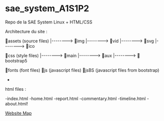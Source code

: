 # sae_system_A1S1P2
Repo de la SAE System Linux + HTML/CSS



Architecture du site :

📁assets            (source files)
  |--------> 📁img
  |--------> 📁vid
  |--------> 📁svg
  |--------> 📁ico

📁css                (style files)
  |--------> 📁main
  |--------> 📁aux
  |--------> 📁bootstrap5

📁fonts              (font files)
📁js                 (javascript files)
📁jsBS               (javascript files from bootstrap)

+

html files :

-index.html
-home.html
-report.html
-commentary.html
-timeline.html
-about.html!


[Website Map](https://github.com/user-attachments/assets/d42d3860-856f-4ae6-87d8-40b07a788ce0)
